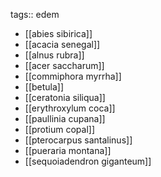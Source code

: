tags:: edem

- [[abies sibirica]]
- [[acacia senegal]]
- [[alnus rubra]]
- [[acer saccharum]]
- [[commiphora myrrha]]
- [[betula]]
- [[ceratonia siliqua]]
- [[erythroxylum coca]]
- [[paullinia cupana]]
- [[protium copal]]
- [[pterocarpus santalinus]]
- [[pueraria montana]]
- [[sequoiadendron giganteum]]